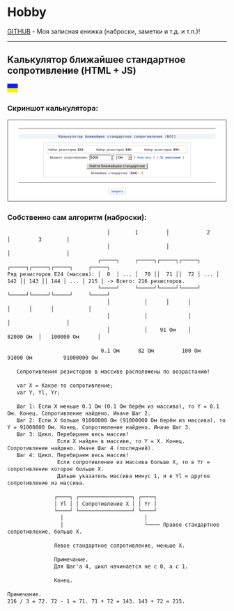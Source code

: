 # Hobby
[GITHUB](https://github.com) - Моя записная книжка (наброски, заметки и т.д. и т.п.)!

<hr>

## Калькулятор ближайшее стандартное сопротивление (HTML + JS)

![](https://github.com/drilnet/electronics/blob/master/UA.png)

### Скриншот калькулятора:

![](https://github.com/drilnet/electronics/blob/master/Calculator%20nearest%20standard%20resistance/Screenshot_2.png "(C) Демидов С.В.")

### Собственно сам алгоритм (наброски):

```
                                │        1         │            2            │         3        │
                                │                  │                         │                  │
                             ┌─────┐     ┌─────┐┌─────┐┌─────┐     ┌─────┐┌─────┐┌─────┐     ┌─────┐
Ряд резисторов E24 (массив): │  0  │ ... │  70 ││  71 ││  72 │ ... │ 142 ││ 143 ││ 144 │ ... │ 215 │ -> Всего: 216 резисторов.
                             └─────┘     └─────┘└─────┘└─────┘     └─────┘└─────┘└─────┘     └─────┘
                                │           │      │      │           │      │      │           │
                                │           │             │                  │                  │
                                │           │    91 Ом    │        82000 Ом  │   100000 Ом      │

                              0.1 Ом      82 Ом         100 Ом            91000 Ом          91000000 Ом

   Сопротивления резисторов в массиве расположены по возрастанию!

   var X = Какое-то сопротивление;
   var Y, Yl, Yr;

   Шаг 1: Если X меньше 0.1 Ом (0.1 Ом берём из массива), то Y = 0.1 Ом. Конец. Сопротивление найдено. Иначе Шаг 2.
   Шаг 2: Если X больше 91000000 Ом (91000000 Ом берём из массива), то Y = 91000000 Ом. Конец. Сопротивление найдено. Иначе Шаг 3.
   Шаг 3: Цикл. Перебираем весь массив!
                Если X найден в массиве, то Y = X. Конец. Сопротивление найдено. Иначе Шаг 4 (последний).
   Шаг 4: Цикл. Перебираем весь массив!
                Если сопротивление из массива больше X, то в Yr = сопротивление которое больше X.
                Дальше указатель массива минус 1, и в Yl = другое сопротивление из массива.

               ┌────┐ ┌─────────────────┐ ┌────┐
               │ Yl │ │ Сопротивление X │ │ Yr │
               └────┘ └─────────────────┘ └────┘
                 │                          │
                 │                          └──── Правое стандартное сопротивление, больше X.

               Левое стандартное сопротивление, меньше X.

               Примечание.
               Для Шаг'а 4, цикл начинается не с 0, а с 1.

               Конец.

Примечание.
216 / 3 = 72. 72 - 1 = 71. 71 + 72 = 143. 143 + 72 = 215.
```
